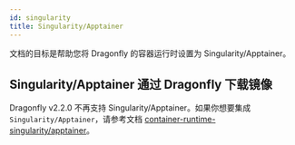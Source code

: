 ```yaml
---
id: singularity
title: Singularity/Apptainer
---
```


文档的目标是帮助您将 Dragonfly 的容器运行时设置为 Singularity/Apptainer。

## Singularity/Apptainer 通过 Dragonfly 下载镜像

Dragonfly v2.2.0 不再支持 Singularity/Apptainer。如果你想要集成 `Singularity/Apptainer`，请参考文档 [container-runtime-singularity/apptainer](../../../../version-v2.1.x/operations/integrations/container-runtime/singularity.md)。
